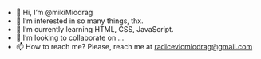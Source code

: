 - 👋 Hi, I’m @mikiMiodrag
- 👀 I’m interested in so many things, thx.
- 🌱 I’m currently learning HTML, CSS, JavaScript.
- 💞️ I’m looking to collaborate on ...
- 📫 How to reach me? Please, reach me at radicevicmiodrag@gmail.com

<!---
mikiMiodrag/mikiMiodrag is a ✨ special ✨ repository because its `README.md` (this file) appears on your GitHub profile.
You can click the Preview link to take a look at your changes.
--->
